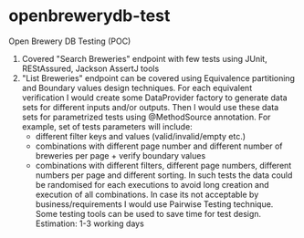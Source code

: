 # openbrewerydb-test
Open Brewery DB Testing (POC)

1) Covered "Search Breweries" endpoint with few tests using JUnit, REStAssured, Jackson AssertJ tools
2) "List Breweries" endpoint can be covered using Equivalence partitioning and Boundary values design techniques.
    For each equivalent verification I would create some DataProvider factory to generate data sets for different inputs and/or outputs. 
    Then I would use these data sets for parametrized tests using @MethodSource annotation.
    For example, set of tests parameters will include: 
    - different filter keys and values (valid/invalid/empty etc.)
    - combinations with different page number and different number of breweries per page + verify boundary values
    - combinations with different filters, different page numbers, different numbers per page and different sorting. 
        In such tests the data could be randomised for each executions to avoid long creation and execution of all combinations. 
        In case its not acceptable by business/requirements I would use Pairwise Testing technique. Some testing tools can be used to save time for test design.
    Estimation:
    1-3 working days
        
    


